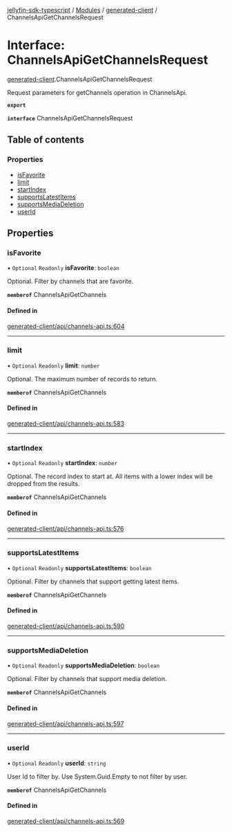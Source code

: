[jellyfin-sdk-typescript](../README.md) / [Modules](../modules.md) / [generated-client](../modules/generated_client.md) / ChannelsApiGetChannelsRequest

# Interface: ChannelsApiGetChannelsRequest

[generated-client](../modules/generated_client.md).ChannelsApiGetChannelsRequest

Request parameters for getChannels operation in ChannelsApi.

**`export`**

**`interface`** ChannelsApiGetChannelsRequest

## Table of contents

### Properties

- [isFavorite](generated_client.ChannelsApiGetChannelsRequest.md#isfavorite)
- [limit](generated_client.ChannelsApiGetChannelsRequest.md#limit)
- [startIndex](generated_client.ChannelsApiGetChannelsRequest.md#startindex)
- [supportsLatestItems](generated_client.ChannelsApiGetChannelsRequest.md#supportslatestitems)
- [supportsMediaDeletion](generated_client.ChannelsApiGetChannelsRequest.md#supportsmediadeletion)
- [userId](generated_client.ChannelsApiGetChannelsRequest.md#userid)

## Properties

### isFavorite

• `Optional` `Readonly` **isFavorite**: `boolean`

Optional. Filter by channels that are favorite.

**`memberof`** ChannelsApiGetChannels

#### Defined in

[generated-client/api/channels-api.ts:604](https://github.com/thornbill/jellyfin-sdk-typescript/blob/644c849/src/generated-client/api/channels-api.ts#L604)

___

### limit

• `Optional` `Readonly` **limit**: `number`

Optional. The maximum number of records to return.

**`memberof`** ChannelsApiGetChannels

#### Defined in

[generated-client/api/channels-api.ts:583](https://github.com/thornbill/jellyfin-sdk-typescript/blob/644c849/src/generated-client/api/channels-api.ts#L583)

___

### startIndex

• `Optional` `Readonly` **startIndex**: `number`

Optional. The record index to start at. All items with a lower index will be dropped from the results.

**`memberof`** ChannelsApiGetChannels

#### Defined in

[generated-client/api/channels-api.ts:576](https://github.com/thornbill/jellyfin-sdk-typescript/blob/644c849/src/generated-client/api/channels-api.ts#L576)

___

### supportsLatestItems

• `Optional` `Readonly` **supportsLatestItems**: `boolean`

Optional. Filter by channels that support getting latest items.

**`memberof`** ChannelsApiGetChannels

#### Defined in

[generated-client/api/channels-api.ts:590](https://github.com/thornbill/jellyfin-sdk-typescript/blob/644c849/src/generated-client/api/channels-api.ts#L590)

___

### supportsMediaDeletion

• `Optional` `Readonly` **supportsMediaDeletion**: `boolean`

Optional. Filter by channels that support media deletion.

**`memberof`** ChannelsApiGetChannels

#### Defined in

[generated-client/api/channels-api.ts:597](https://github.com/thornbill/jellyfin-sdk-typescript/blob/644c849/src/generated-client/api/channels-api.ts#L597)

___

### userId

• `Optional` `Readonly` **userId**: `string`

User Id to filter by. Use System.Guid.Empty to not filter by user.

**`memberof`** ChannelsApiGetChannels

#### Defined in

[generated-client/api/channels-api.ts:569](https://github.com/thornbill/jellyfin-sdk-typescript/blob/644c849/src/generated-client/api/channels-api.ts#L569)
